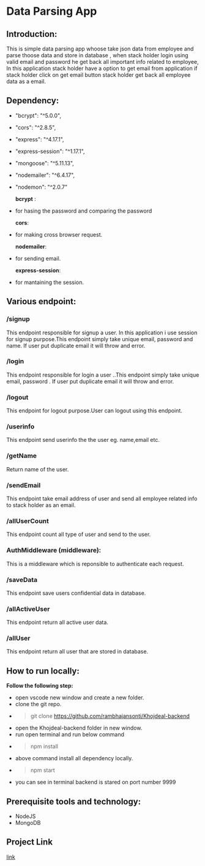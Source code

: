 # Data Parsing App

## Introduction:

This is simple data parsing app whoose take json data from employee and parse thoose data and store in database , when stack holder login using valid email and password he get back all important info related to employee, In this application stack holder have a option to get email from application if stack holder click on get email button stack holder get back all employee data as a email.

## Dependency:

-  "bcrypt": "^5.0.0",
-  "cors": "^2.8.5",
-  "express": "^4.17.1",
-  "express-session": "^1.17.1",
-  "mongoose": "^5.11.13",
-  "nodemailer": "^6.4.17",
-  "nodemon": "^2.0.7"

   **bcrypt** :

-  for hasing the password and comparing the password

   **cors**:

-  for making cross browser request.

   **nodemailer**:

-  for sending email.

   **express-session**:

-  for mantaining the session.

## Various endpoint:

### /signup

This endpoint responsible for signup a user. In this application i use session for signup purpose.This endpoint simply take unique email, password and name. If user put duplicate email it will throw and error.

### /login

This endpoint responsible for login a user ..This endpoint simply take unique email, password . If user put duplicate email it will throw and error.

### /logout

This endpoint for logout purpose.User can logout using this endpoint.

### /userinfo

This endpoint send userinfo the the user eg. name,email etc.

### /getName

Return name of the user.

### /sendEmail

This endpoint take email address of user and send all employee related info to stack holder as an email.

### /allUserCount

This endpoint count all type of user and send to the user.

### AuthMiddleware (middleware):

This is a middleware which is reponsible to authenticate each request.

### /saveData

This endpoint save users confidential data in database.

### /allActiveUser

This endpoint return all active user data.

### /allUser

This endpoint return all user that are stored in database.

## How to run locally:

**Follow the following step:**

-  open vscode new window and create a new folder.
-  clone the git repo.
-  > git clone https://github.com/rambhajansonti/Khojdeal-backend
-  open the Khojdeal-backend folder in new window.
-  run open terminal and run below command
-  > npm install
-  above command install all dependency locally.
-  > npm start
-  you can see in terminal backend is stared on port number 9999

## Prerequisite tools and technology:

-  NodeJS
-  MongoDB

## Project Link

[link](https://github.com/rambhajansonti/Khojdeal-backend)
